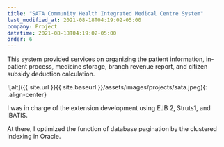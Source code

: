 ```yaml
---
title: "SATA Community Health Integrated Medical Centre System"
last_modified_at: 2021-08-18T04:19:02-05:00
company: Project
datetime: 2021-08-18T04:19:02-05:00
order: 6
---
```


This system provided services on organizing the patient information, in-patient process, medicine storage, branch revenue report, and citizen subsidy deduction calculation.

![alt]({{ site.url }}{{ site.baseurl }}/assets/images/projects/sata.jpeg){: .align-center}

I was in charge of the extension development using EJB 2, Struts1, and iBATIS. 

At there, I optimized the function of database pagination by the clustered indexing in Oracle.
